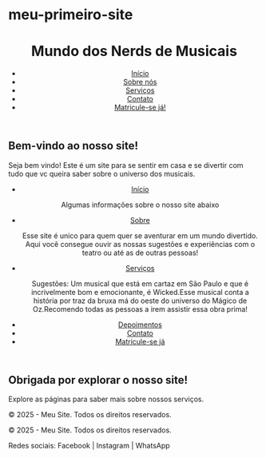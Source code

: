 # meu-primeiro-site
<!DOCTYPE html>
<html lang="pt-BR">
<head>
  <meta charset="UTF-8">
  <title>Meu Primeiro Site</title>
  <link rel="stylesheet" href="estilo.css"> <!-- futuramente para estilizar -->
</head>
<body>

  <!-- Cabeçalho com menu de navegação -->
  <header>
    <h1>Mundo dos Nerds de Musicais</h1>
    <nav>
      <ul>
        <li><a href="#">Início</a></li>
        <li><a href="#">Sobre nós</a></li>
        <li><a href="#">Serviços</a></li>
        <li><a href="#">Contato</a></li>
        <li><a href="#" class="botao-destaque">Matricule-se já!</a></li>
      </ul>
    </nav>
  </header>

  <!-- Conteúdo principal da página -->
  <main>
    <h2>Bem-vindo ao nosso site!</h2>
    <p>Seja bem vindo! Este é um site para se sentir em casa e se divertir com tudo que vc queira saber sobre o universo dos musicais.</p>
   
  <header>
    <nav>
      <ul>
        <li><a href="index.html">Início</a></li>
        <p>Algumas informações sobre o nosso site abaixo</p>
        <li><a href="sobre.html">Sobre</a></li>      
<p>Esse site é unico para quem quer se aventurar em um mundo divertido. Aqui você consegue ouvir as nossas sugestões e experiências com o teatro ou até as de outras pessoas!<p>
        <li><a href="servicos.html">Serviços</a></li>
<p> Sugestões: Um musical que está em cartaz em São Paulo e que é incrivelmente bom e emocionante, é Wicked.Esse musical conta a história por traz da bruxa má do oeste do universo do Mágico de Oz.Recomendo todas as pessoas a irem assistir essa obra prima! </p>
        <li><a href="depoimentos.html">Depoimentos</a></li>
        <li><a href="contato.html">Contato</a></li>
        <li><a href="#" class="botao-destaque">Matricule-se já</a></li>
      </ul>
    </nav>
  </header>

  <main>
    <h2>Obrigada por explorar o nosso site!</h2>
    <p>Explore as páginas para saber mais sobre nossos serviços.</p>
  </main>

  <footer>
    <p>© 2025 - Meu Site. Todos os direitos reservados.</p>
  </footer>

</body>
</html>

  <!-- Rodapé com informações finais -->
  <footer>
    <p>© 2025 - Meu Site. Todos os direitos reservados.</p>
    <p>Redes sociais: Facebook | Instagram | WhatsApp</p>
  </footer>
